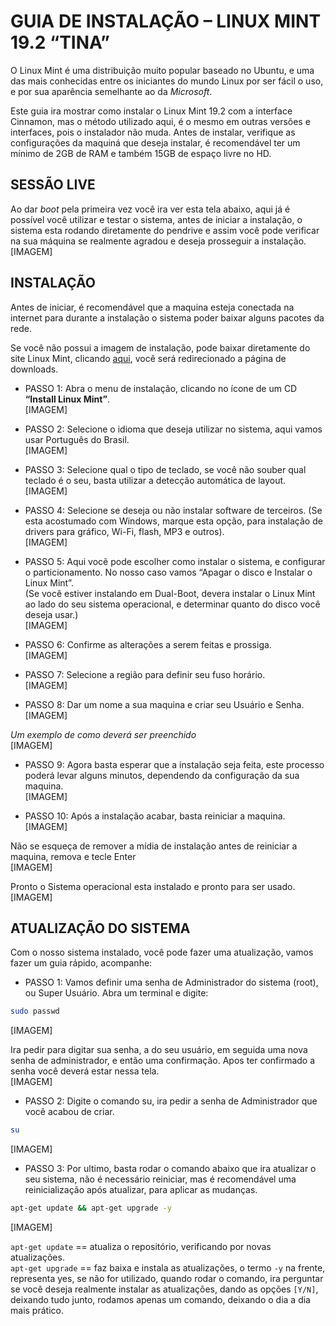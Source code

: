 # GUIA DE INSTALAÇÃO – LINUX MINT 19.2 “TINA”

O Linux Mint é uma distribuição muito popular baseado no Ubuntu, e uma das mais conhecidas entre os iniciantes do mundo Linux por ser fácil o uso, e por sua aparência semelhante ao da *Microsoft*.  

Este guia ira mostrar como instalar o Linux Mint 19.2 com a interface Cinnamon, mas o método utilizado aqui, é o mesmo em outras versões e interfaces, pois o instalador não muda.
Antes de instalar, verifique as configurações da maquiná que deseja instalar, é recomendável ter um mínimo de 2GB de RAM e também 15GB de espaço livre no HD.  

## SESSÃO LIVE

Ao dar *boot* pela primeira vez você ira ver esta tela abaixo, aqui já é possível você utilizar e testar o sistema, antes de iniciar a instalação, o sistema esta rodando diretamente do pendrive e assim você pode verificar na sua máquina se realmente agradou e deseja prosseguir a instalação.  
[IMAGEM]

## INSTALAÇÃO

Antes de iniciar, é recomendável que a maquina esteja conectada na internet para durante a instalação o sistema poder baixar alguns pacotes da rede.  

Se você não possui a imagem de instalação, pode baixar diretamente do site Linux Mint, clicando [aqui](https://www.linuxmint.com/download.php), você será redirecionado a página de downloads.  

- PASSO 1: Abra o menu de instalação, clicando no ícone de um CD **“Install Linux Mint”**.  
[IMAGEM]

- PASSO 2: Selecione o idioma que deseja utilizar no sistema, aqui vamos usar Português do Brasil.  
[IMAGEM]

- PASSO 3: Selecione qual o tipo de teclado, se você não souber qual teclado é o seu, basta utilizar a detecção automática de layout.  
[IMAGEM]

- PASSO 4: Selecione se deseja ou não instalar software de terceiros. (Se esta acostumado com Windows, marque esta opção, para instalação de drivers para gráfico, Wi-Fi, flash, MP3 e outros).  
[IMAGEM]

- PASSO 5: Aqui vocẽ pode escolher como instalar o sistema, e configurar o particionamento. No nosso caso vamos “Apagar o disco e Instalar o Linux Mint”.  
(Se você estiver instalando em Dual-Boot, devera instalar o Linux Mint ao lado do seu sistema operacional, e determinar quanto do disco você deseja usar.)  
[IMAGEM]

- PASSO 6: Confirme as alterações a serem feitas e prossiga.  
[IMAGEM]

- PASSO 7: Selecione a região para definir seu fuso horário.  
[IMAGEM]

- PASSO 8: Dar um nome a sua maquina e criar seu Usuário e Senha.  
[IMAGEM]

*Um exemplo de como deverá ser preenchido*  
[IMAGEM]

- PASSO 9: Agora basta esperar que a instalação seja feita, este processo poderá levar alguns minutos, dependendo da configuração da sua maquina.  
[IMAGEM]

- PASSO 10: Após a instalação acabar, basta reiniciar a maquina.  
[IMAGEM]

Não se esqueça de remover a mídia de instalação antes de reiniciar a maquina, remova e tecle Enter  
[IMAGEM]

Pronto o Sistema operacional esta instalado e pronto para ser usado.  
[IMAGEM]

## ATUALIZAÇÃO DO SISTEMA

Com o nosso sistema instalado, você pode fazer uma atualização, vamos fazer um guia rápido, acompanhe:  

- PASSO 1: Vamos definir uma senha de Administrador do sistema (root), ou Super Usuário. Abra um terminal e digite:  
```bash
sudo passwd
```
[IMAGEM]

Ira pedir para digitar sua senha, a do seu usuário, em seguida uma nova senha de administrador, e então uma confirmação. Apos ter confirmado a senha você deverá estar nessa tela.  
[IMAGEM]

- PASSO 2: Digite o comando su, ira pedir a senha de Administrador que você acabou de criar.  
```bash
su
```
[IMAGEM]

- PASSO 3: Por ultimo, basta rodar o comando abaixo que ira atualizar o seu sistema, não é necessário reiniciar, mas é recomendável uma reinicialização após atualizar, para aplicar as mudanças.  
```bash
apt-get update && apt-get upgrade -y
```
[IMAGEM]

`apt-get update` == atualiza o repositório, verificando por novas atualizações.  
`apt-get upgrade` == faz baixa e instala as atualizações, o termo `-y` na frente, representa yes, se não for utilizado, quando rodar o comando, ira perguntar se você deseja realmente instalar as atualizações, dando as opções `[Y/N]`, deixando tudo junto, rodamos apenas um comando, deixando o dia a dia mais prático.